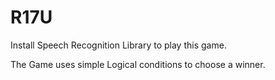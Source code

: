 # R17U
Install Speech Recognition Library to play this game.

The Game uses simple Logical conditions to choose a winner.
